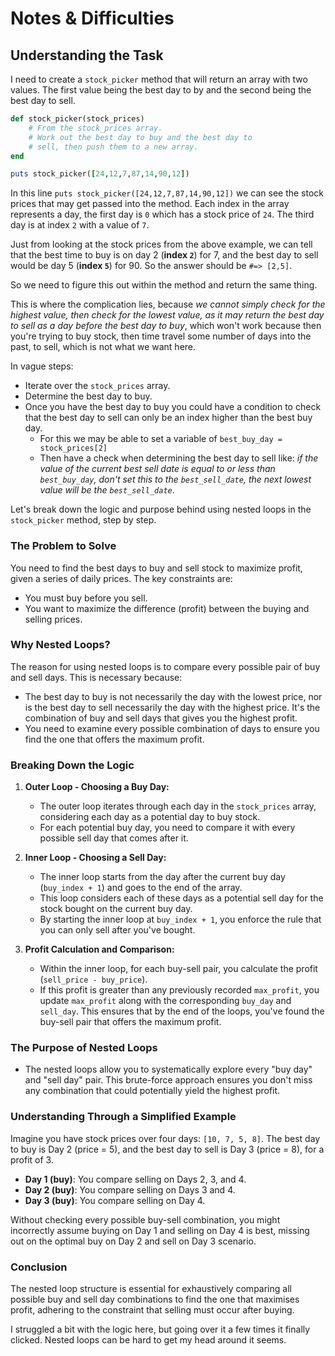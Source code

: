 # Notes & Difficulties

## Understanding the Task

I need to create a `stock_picker` method that will return an array with two values. The first value being the best day to by and the second being the best day to sell.

```rb
def stock_picker(stock_prices)
	# From the stock_prices array.
	# Work out the best day to buy and the best day to
	# sell, then push them to a new array.
end

puts stock_picker([24,12,7,87,14,90,12])

```

In this line `puts stock_picker([24,12,7,87,14,90,12])` we can see the stock prices that may get passed into the method. Each index in the array represents a day, the first day is `0` which has a stock price of `24`. The third day is at index `2` with a value of `7`.

Just from looking at the stock prices from the above example, we can tell that the best time to buy is on day 2 (**index `2`**) for 7, and the best day to sell would be day 5 (**index `5`**) for 90. So the answer should be `#=> [2,5]`.

So we need to figure this out within the method and return the same thing.

This is where the complication lies, because *we cannot simply check for the highest value, then check for the lowest value, as it may return the best day to sell as a day before the best day to buy*, which won't work because then you're trying to buy stock, then time travel some number of days into the past, to sell, which is not what we want here.

In vague steps:
- Iterate over the `stock_prices` array.
- Determine the best day to buy.
- Once you have the best day to buy you could have a condition to check that the best day to sell can only be an index higher than the best buy day.
	- For this we may be able to set a variable of `best_buy_day = stock_prices[2]`
	- Then have a check when determining the best day to sell like: *if the value of the current best sell date is equal to or less than `best_buy_day`, don't set this to the `best_sell_date`, the next lowest value will be the `best_sell_date`*.

Let's break down the logic and purpose behind using nested loops in the `stock_picker` method, step by step. 
### The Problem to Solve

You need to find the best days to buy and sell stock to maximize profit, given a series of daily prices. The key constraints are:
- You must buy before you sell.
- You want to maximize the difference (profit) between the buying and selling prices.

### Why Nested Loops?

The reason for using nested loops is to compare every possible pair of buy and sell days. This is necessary because:
- The best day to buy is not necessarily the day with the lowest price, nor is the best day to sell necessarily the day with the highest price. It's the combination of buy and sell days that gives you the highest profit.
- You need to examine every possible combination of days to ensure you find the one that offers the maximum profit.

### Breaking Down the Logic

1. **Outer Loop - Choosing a Buy Day:**
   - The outer loop iterates through each day in the `stock_prices` array, considering each day as a potential day to buy stock.
   - For each potential buy day, you need to compare it with every possible sell day that comes after it.

2. **Inner Loop - Choosing a Sell Day:**
   - The inner loop starts from the day after the current buy day (`buy_index + 1`) and goes to the end of the array.
   - This loop considers each of these days as a potential sell day for the stock bought on the current buy day.
   - By starting the inner loop at `buy_index + 1`, you enforce the rule that you can only sell after you've bought.

3. **Profit Calculation and Comparison:**
   - Within the inner loop, for each buy-sell pair, you calculate the profit (`sell_price - buy_price`).
   - If this profit is greater than any previously recorded `max_profit`, you update `max_profit` along with the corresponding `buy_day` and `sell_day`. This ensures that by the end of the loops, you've found the buy-sell pair that offers the maximum profit.

### The Purpose of Nested Loops

- The nested loops allow you to systematically explore every "buy day" and "sell day" pair. This brute-force approach ensures you don't miss any combination that could potentially yield the highest profit.

### Understanding Through a Simplified Example

Imagine you have stock prices over four days: `[10, 7, 5, 8]`. The best day to buy is Day 2 (price = 5), and the best day to sell is Day 3 (price = 8), for a profit of 3.

- **Day 1 (buy)**: You compare selling on Days 2, 3, and 4.
- **Day 2 (buy)**: You compare selling on Days 3 and 4.
- **Day 3 (buy)**: You compare selling on Day 4.

Without checking every possible buy-sell combination, you might incorrectly assume buying on Day 1 and selling on Day 4 is best, missing out on the optimal buy on Day 2 and sell on Day 3 scenario.

### Conclusion

The nested loop structure is essential for exhaustively comparing all possible buy and sell day combinations to find the one that maximises profit, adhering to the constraint that selling must occur after buying.

I struggled a bit with the logic here, but going over it a few times it finally clicked. Nested loops can be hard to get my head around it seems.
